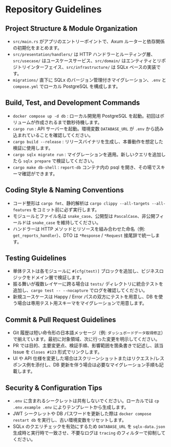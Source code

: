 # Repository Guidelines

## Project Structure & Module Organization
- `src/main.rs` がアプリのエントリーポイントで、Axum ルーターと依存関係の初期化をまとめます。
- `src/presentation/handlers/` は HTTP ハンドラーとルーティング層、`src/usecase/` はユースケースサービス、`src/domain/` はエンティティとリポジトリインターフェイス、`src/infrastructure/` は SQLx ベースの実装です。
- `migrations/` 直下に SQLx のバージョン管理付きマイグレーション、`.env` と `compose.yml` でローカル PostgreSQL を構成します。

## Build, Test, and Development Commands
- `docker compose up -d db` : ローカル開発用 PostgreSQL を起動。初回はボリュームが作成されるまで数秒待機します。
- `cargo run` : API サーバーを起動。環境変数 `DATABASE_URL` が `.env` から読み込まれていることを確認してください。
- `cargo build --release` : リリースバイナリを生成し、本番動作を想定した検証に使用します。
- `cargo sqlx migrate run` : マイグレーションを適用。新しいクエリを追加したら `sqlx prepare` で検証してください。
- `cargo make db-shell` : `report-db` コンテナ内の psql を開き、その場でスキーマ確認ができます。

## Coding Style & Naming Conventions
- コード整形は `cargo fmt`、静的解析は `cargo clippy --all-targets --all-features` をコミット前に必ず実行します。
- モジュールとファイル名は `snake_case`、公開型は `PascalCase`、非公開フィールドは `snake_case` を維持してください。
- ハンドラーは HTTP メソッドとリソースを組み合わせた命名（例: `get_reports_handler`）、DTO は `*Response` / `*Request` 接尾辞で統一します。

## Testing Guidelines
- 単体テストは各モジュールに `#[cfg(test)]` ブロックを追加し、ビジネスロジックをドメイン層で検証します。
- 振る舞いが複数レイヤーに跨る場合は `tests/` ディレクトリに統合テストを追加し、`cargo test -- --nocapture` でログを確認してください。
- 新規ユースケースは Happy / Error パスの双方にテストを用意し、DB を使う場合は専用テスト用スキーマをマイグレーションで用意します。

## Commit & Pull Request Guidelines
- Git 履歴は短い命令形の日本語メッセージ（例: `ダッシュボードデータ取得修正`）で揃えています。最初に対象領域、次に行った変更を明示してください。
- PR では目的、主要変更点、検証手順、影響範囲を箇条書きで記述し、該当 Issue を `Closes #123` 形式でリンクします。
- UI や API 仕様を変更した場合はスクリーンショットまたはリクエスト/レスポンス例を添付し、DB 更新を伴う場合は必要なマイグレーション手順も記載します。

## Security & Configuration Tips
- `.env` に含まれるシークレットは共有しないでください。ローカルでは `cp .env.example .env` によりテンプレートから生成します。
- JWT シークレットや DB パスワードを更新した際は `docker compose restart db` を実行し、古い環境変数をリセットします。
- SQLx のクエリチェックを有効にするため `DATABASE_URL` を `sqlx-data.json` 生成時と実行時で一致させ、不要なログは `tracing` のフィルターで抑制してください。

